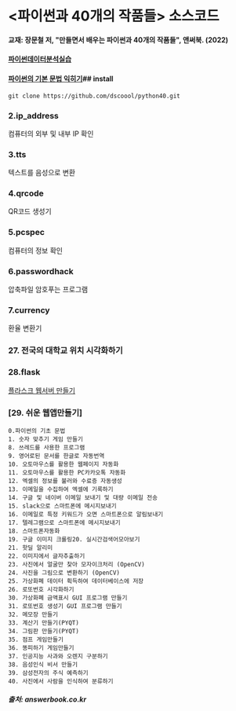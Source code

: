 # <파이썬과 40개의 작품들> 소스코드
#### 교재: 장문철 저, "만들면서 배우는 파이썬과 40개의 작품들", 앤써북. (2022)

#### [파이썬데이터분석실습](https://docs.google.com/presentation/d/1TSORkj_W-_ZizkwT1ieE2d3co3_eYebPK1So6XcAFP4/edit?usp=sharing)

#### [파이썬의 기본 문법 익히기](https://docs.google.com/presentation/d/117t8JXWsIoRm4iqvj94O5B2R7YaGItfWA_n2S3YSF1M/edit?usp=sharing)## install
    git clone https://github.com/dscoool/python40.git

    

### 2.ip_address
컴퓨터의 외부 및 내부 IP 확인​

### 3.tts
텍스트를 음성으로 변환

### 4.qrcode
QR코드 생성기

### 5.pcspec 
컴퓨터의 정보 확인

### 6.passwordhack
압축파일 암호푸는 프로그램

### 7.currency
환율 변환기

### 27. 전국의 대학교 위치 시각화하기

### 28.flask
[플라스크 웹서버 만들기](https://daco2020.tistory.com/802)

### [29. 쉬운 웹앱만들기]
    0.파이썬의 기초 문법
    1. 숫자 맞추기 게임 만들기
    8. 쓰레드를 사용한 프로그램
    9. 영어로된 문서를 한글로 자동번역
    10. 오토마우스를 활용한 웹페이지 자동화
    11. 오토마우스를 활용한 PC카카오톡 자동화
    12. 엑셀의 정보를 불러와 수료증 자동생성
    13. 이메일을 수집하여 엑셀에 기록하기
    14. 구글 및 네이버 이메일 보내기 및 대량 이메일 전송
    15. slack으로 스마트폰에 메시지보내기
    16. 이메일로 특정 키워드가 오면 스마트폰으로 알림보내기
    17. 텔레그램으로 스마트폰에 메시지보내기
    18. 스마트폰자동화
    19. 구글 이미지 크롤링20. 실시간검색어모아보기
    21. 핫딜 알리미
    22. 이미지에서 글자추출하기
    23. 사진에서 얼굴만 찾아 모자이크처리 (OpenCV)
    24. 사진을 그림으로 변환하기 (OpenCV)
    25. 가상화폐 데이터 획득하여 데이터베이스에 저장
    26. 로또번호 시각화하기
    30. 가상화폐 금액표시 GUI 프로그램 만들기
    31. 로또번호 생성기 GUI 프로그램 만들기
    32. 메모장 만들기
    33. 계산기 만들기(PYQT)
    34. 그림판 만들기(PYQT)
    35. 점프 게임만들기
    36. 똥피하기 게임만들기
    37. 인공지능 사과와 오렌지 구분하기
    38. 음성인식 비서 만들기
    39. 삼성전자의 주식 예측하기
    40. 사진에서 사람을 인식하여 분류하기

##### 출처: answerbook.co.kr
